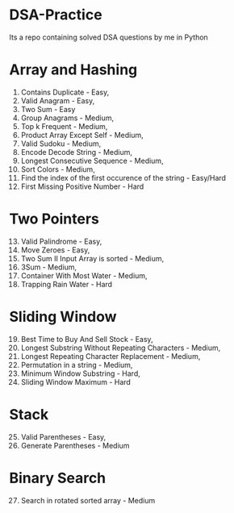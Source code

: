 # DSA-Practice
Its a repo containing solved DSA questions by me in Python

# Array and Hashing
1. Contains Duplicate - Easy,
2. Valid Anagram - Easy,
3. Two Sum - Easy
4. Group Anagrams - Medium,
5. Top k Frequent - Medium,
6. Product Array Except Self - Medium,
7. Valid Sudoku - Medium,
8. Encode Decode String - Medium,
9. Longest Consecutive Sequence - Medium,
10. Sort Colors - Medium,
11. Find the index of the first occurence of the string - Easy/Hard
12. First Missing Positive Number - Hard

# Two Pointers
13. Valid Palindrome - Easy,
14. Move Zeroes - Easy,
15. Two Sum II Input Array is sorted - Medium,
16. 3Sum - Medium,
17. Container With Most Water - Medium, 
18. Trapping Rain Water - Hard

# Sliding Window
19. Best Time to Buy And Sell Stock - Easy,
20. Longest Substring Without Repeating Characters - Medium,
21. Longest Repeating Character Replacement - Medium,
22. Permutation in a string - Medium,
23. Minimum Window Substring - Hard,
24. Sliding Window Maximum - Hard

# Stack
25. Valid Parentheses - Easy,
26. Generate Parentheses - Medium

# Binary Search
27. Search in rotated sorted array - Medium

